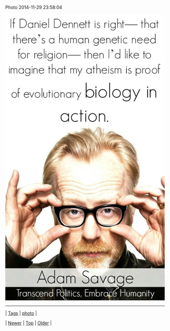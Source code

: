 <!--
title: Photo 2014-11-29 23
date: 2020-06-28T15:27:00.050Z
tags: photo
-->


Photo 2014-11-29 23:58:04

![](103930370759-0.jpg)

<!--BOTTOM-POST-NAVIGATION-->
---

| [Tags](tags.md) | [photo](tag-photo.md) |

| [Newer](103928364979.md) | [Top](index.md) | [Older](103974273139.md) |